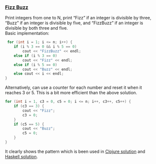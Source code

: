 ### <ins>Fizz Buzz</ins>

Print integers from one to N, print “Fizz” if an integer is divisible by three, “Buzz” if an integer is divisible by five, and “FizzBuzz” if an integer is divisible by both three and five.   
Basic implementation:
```c++
 for (int i = 1; i <= n; i++) {
    if (i % 3 == 0 && i % 5 == 0) 
        cout << "FizzBuzz" << endl;
    else if (i % 3 == 0)
        cout << "Fizz" << endl;
    else if (i % 5 == 0)
        cout << "Buzz" << endl;
    else cout << i << endl;
}
```
Alternatively, can use a counter for each number and reset it when it reaches 3 or 5. This is a bit more efficient than the above solution.
```c++
for (int i = 1, c3 = 0, c5 = 0; i <= n; i++, c3++, c5++) {
    if (c3 == 3) {
        cout << "Fizz";
        c3 = 0;
    }
    if (c5 == 5) {
        cout << "Buzz";
        c5 = 0;
    }
}
```
It clearly shows the pattern which is been used in [Clojure solution](fizz-buzz.clj) and [Haskell solution](FizzBuzz.hs).

